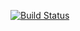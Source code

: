 [![Build Status](https://travis-ci.com/MoritzHuppert/Uebung_9_SE_WS_2019.svg?branch=master)](https://travis-ci.com/MoritzHuppert/Uebung_9_SE_WS_2019)
